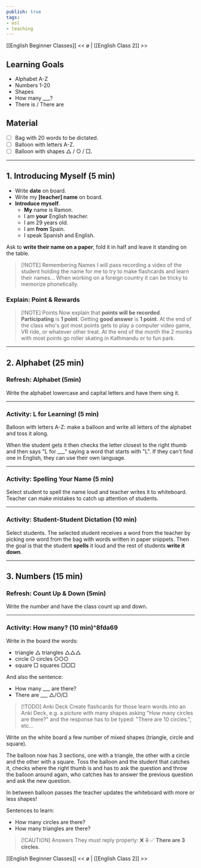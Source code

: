 ```yaml
---
publish: true
tags:
- esl
- teaching
---
```


[[English Beginner Classes]]
<< ø | [[English Class 2]] >>

## Learning Goals
- Alphabet A-Z
- Numbers 1-20
- Shapes
- How many \_\_\_?
- There is / There are

## Material
- [ ] Bag with 20 words to be dictated.
- [ ] Balloon with letters A-Z.
- [ ] Balloon with shapes △ / ○ / □.

---

## 1. Introducing Myself (5 min)
- Write **date** on board.
- Write my **\[teacher\] name** on board.
- **Introduce myself**.
	- **My** name is Ramon.
	- I am **your** English teacher.
	- I am 29 years old.
	- I am **from** Spain.
	- I speak Spanish and English.

Ask to **write their name on a paper**, fold it in half and leave it standing on the table.

> [!NOTE] Remembering Names
> I will pass recording a video of the student holding the name for me to try to make flashcards and learn their names... When working on a foreign country it can be tricky to memorize phonetically.

### Explain: Point & Rewards
> [!NOTE] Points
> Now explain that **points will be recorded**. **Participating** is **1 point**. Getting **good answer** is **1 point**. At the end of the class who's got most points gets to play a computer video game, VR ride, or whatever other treat. At the end of the month the 2 monks with most points go roller skating in Kathmandu or to fun park.

---
## 2. Alphabet (25 min)
### Refresh: Alphabet (5min)
Write the alphabet lowercase and capital letters and have them sing it.

---
### Activity: L for Learning! (5 min)
Balloon with letters A-Z: make a balloon and write all letters of the alphabet and toss it along.

When the student gets it then checks the letter closest to the right thumb and then says "L for \_\_\_" saying a word that starts with "L". If they can't find one in English, they can use their own language.

---
### Activity: Spelling Your Name (5 min)
Select student to spell the name loud and teacher writes it to whiteboard. Teacher can make mistakes to catch up attention of students.

---
### Activity: Student-Student Dictation (10 min)
Select students. The selected student receives a word from the teacher by picking one word from the bag with words written in paper snippets. Then the goal is that the student **spells** it loud and the rest of students **write it down**.

---
## 3. Numbers (15 min)
### Refresh: Count Up & Down (5min)
Write the number and have the class count up and down. 

---
### Activity: How many? (10 min)^8fda69

Write in the board the words:
- triangle △ triangles △△△
- circle ○ circles ○○○
- square □ squares □□□

And also the sentence:
- How many \_\_\_ are there?
- There are \_\_\_ △/○/□

> [!TODO] Anki Deck
> Create flashcards for those learn words into an Anki Deck, e.g. a picture with many shapes asking "How many circles are there?" and the response has to be typed: "There are 10 circles.", etc...

Write on the white board a few number of mixed shapes (triangle, circle and square).

The balloon now has 3 sections, one with a triangle, the other with a circle and the other with a square. Toss the balloon and the student that catches it, checks where the right thumb is and has to ask the question and throw the balloon around again, who catches has to answer the previous question and ask the new question.

In between balloon passes the teacher updates the whiteboard with more or less shapes!

Sentences to learn:
- How many circles are there?
- How many triangles are there?

> [!CAUTION] Answers
> They must reply properly: ❌ ~~3~~  ✅ **There are 3 circles**.

[[English Beginner Classes]]
<< ø | [[English Class 2]] >>